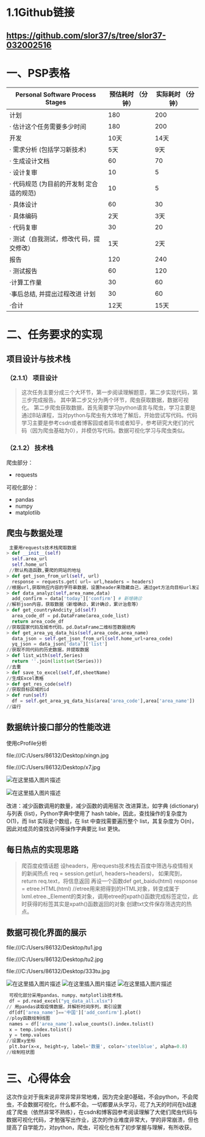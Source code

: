 # 1.1Github链接
https://github.com/slor37/s/tree/slor37-032002516
---
# 一、PSP表格
| Personal Software Process Stages         | 预估耗时 （分钟） | 实际耗时 （分钟） |
| ---------------------------------------- | ----------------- | ----------------- |
| 计划                                     | 180               | 200               |
| · 估计这个任务需要多少时间               | 180               | 200               |
| 开发                                     | 10天              | 14天              |
| · 需求分析 (包括学习新技术)              | 5天               | 9天               |
| · 生成设计文档                           | 60                | 70                |
| · 设计复审                               | 10                | 5                 |
| · 代码规范 (为目前的开发制 定合适的规范) | 10                | 5                 |
| · 具体设计                               | 60                | 30                |
| · 具体编码                               | 2天               | 3天               |
| · 代码复审                               | 30                | 20                |
| · 测试（自我测试，修改代 码，提交修改）  | 1天               | 2天               |
| 报告                                     | 120               | 240               |
| · 测试报告                               | 60                | 120               |
| ·计算工作量                              | 30                | 60                |
| ·事后总结, 并提出过程改进 计划           | 30                | 60                |
| ·合计                                    | 12天              | 15天              |

# 二、任务要求的实现
## 项目设计与技术栈
### （2.1.1） 项目设计

> 这次任务主要分成三个大环节，第一步阅读理解题意，第二步实现代码，第三步完成报告。 其中第二步又分为两个环节，爬虫获取数据，数据可视化。
> 第二步爬虫获取数据，首先需要学习python语言与爬虫，学习主要是通过B站课程，当对python与爬虫有大体地了解后，开始尝试写代码。代码学习主要是参考csdn或者博客园或者简书或者知乎，参考研究大佬们的代码（因为爬虫基础为0），并模仿写代码。数据可视化学习与爬虫类似。
### （2.1.2） 技术栈
爬虫部分：

 - requests

 可视化部分：

 - pandas
 - numpy
 - matplotlib

## 爬虫与数据处理


```python
 主要用requests技术栈爬取数据
> def __init__(self) 
  self.area_url  
  self.home_url
 //默认构造函数,要爬的网站的地址
> def get_json_from_url(self, url)
  response = requests.get( url= url,headers = headers)
//根据url,获取响应内容的字符串数据，设置header来隐藏自己，通过get方法向目标url发送get请求，返回响应的结果，是一个response对象
> def data_analyz(self,area_name,data)
  add_confirm = data['today']['confirm'] # 新增确诊
//解析json内容，获取数据（新增确诊，累计确诊，累计治愈等）
> def get_countryAndcity_id(self)
  area_code_df = pd.DataFrame(area_code_list)
  return area_code_df
//获取国家代码及城市代码，pd.DataFrame二维标签数据结构
> def get_area_yq_data_his(self,area_code,area_name)
  data_json = self.get_json_from_url(self.home_url+area_code)
  yq_json = data_json['data']['list']
//获取不同代码的历史数据，并提取数据
> def list_with(self,Series)
  return ''.join(list(set(Series)))
//去重
> def save_to_excel(self,df,sheetName)
//生成Excel表格
> def get_res_code(self)
//获取目标区域的id
> def run(self) 
  df = self.get_area_yq_data_his(area['area_code'],area['area_name'])
//运行
```

## 数据统计接口部分的性能改进
使用cProfile分析

file:///C:/Users/86132/Desktop/xingn.jpg

file:///C:/Users/86132/Desktop/x7.jpg


![在这里插入图片描述](https://img-blog.csdnimg.cn/dbbcbe72fe8f4fe0a7d8a65f24ab7b0c.jpeg#pic_center)

![在这里插入图片描述](https://img-blog.csdnimg.cn/6a8fffc6aa76452eae83398e54bc6e3a.jpeg#pic_center)

改进：减少函数调用的数量，减少函数的调用层次
改进算法，如字典 (dictionary) 与列表 (list)，Python字典中使用了 hash table，因此，查找操作的复杂度为 O(1)，而 list 实际是个数组，在 list 中查找需要遍历整个 list，其复杂度为 O(n)，因此对成员的查找访问等操作字典要比 list 更快。



## 每日热点的实现思路

> 爬百度疫情话题
> 设headers，用requests技术栈去百度中筛选与疫情相关的新闻热点
> req = session.get(url, headers=headers)，
> 如果爬到，return req.text，将信息返回
> 再设一个函数def get_baidu(html)
> response = etree.HTML(html)
> //etree用来把得到的HTML对象，转变成属于lxml.etree._Element的类对象，调用etree的xpath()函数完成标签定位，此时获得的标签其实是xpath()函数返回的对象
> 创建txt文件保存筛选完的热点。

## 数据可视化界面的展示

file:///C:/Users/86132/Desktop/tu1.jpg

file:///C:/Users/86132/Desktop/tu2.jpg

file:///C:/Users/86132/Desktop/333tu.jpg

![在这里插入图片描述](https://img-blog.csdnimg.cn/48141692a39849eab888412daf3353fa.jpeg#pic_center)
![在这里插入图片描述](https://img-blog.csdnimg.cn/ff3231db8d7a4c2a838fc51ae7764f92.jpeg#pic_center)
![在这里插入图片描述](https://img-blog.csdnimg.cn/809344da7f3f421d85a79f83007108f9.jpeg#pic_center)

```python
 可视化部分采用pandas、numpy、matplotlib技术栈。
 df = pd.read_excel("yq_data_all.xlsx") 
// 用pandas读取疫情数据，并解析时间序列，索引设置
 df[df['area_name']=='中国']['add_confirm'].plot()
//ploy函数绘制线图
 names = df['area_name'].value_counts().index.tolist()
 x = temp.index.tolist()
 y = temp.values
//设置xy坐标
 plt.bar(x=x, height=y, label='数量', color='steelblue', alpha=0.8)
//绘制柱状图
```


# 三、心得体会
这次作业对于我来说非常非常非常地难，因为完全是0基础，不会python，不会爬虫，不会数据可视化，什么都不会。一切都要从头学习，花了九天的时间在b战速成了爬虫（依然非常不熟练），在csdn和博客园参考阅读理解了大佬们爬虫代码与数据可视化代码，才勉强写出作业，这次的作业难度非常大，学的非常崩溃，但也提高了自学能力，对python，爬虫，可视化也有了初步掌握与理解，有所收获。